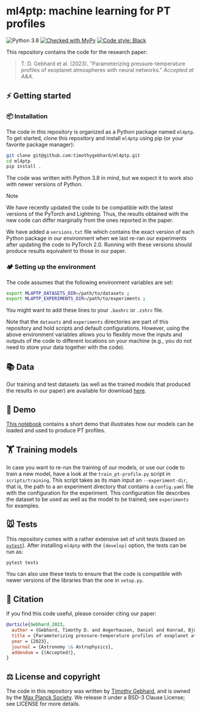 # ml4ptp: machine learning for PT profiles

![Python 3.8](https://img.shields.io/badge/python-3.8+-blue)
[![Checked with MyPy](https://img.shields.io/badge/mypy-checked-blue)](https://github.com/python/mypy)
[![Code style: Black](https://img.shields.io/badge/code%20style-black-000000.svg)](https://github.com/ambv/black)


This repository contains the code for the research paper:

> T. D. Gebhard et al. (2023). "Parameterizing pressure-temperature profiles of exoplanet atmospheres with neural networks." _Accepted at A&A._


## ⚡ Getting started

### 📦 Installation

The code in this repository is organized as a Python package named `ml4ptp`.
To get started, clone this repository and install `ml4ptp` using pip (or your favorite package manager):

```bash
git clone git@github.com:timothygebhard/ml4ptp.git
cd ml4ptp
pip install .
```

The code was written with Python 3.8 in mind, but we expect it to work also with newer versions of Python.

> [!NOTE]  
> We have recently updated the code to be compatible with the latest versions of the PyTorch and Lightning.
> Thus, the results obtained with the new code can differ marginally from the ones reported in the paper. 

We have added a `versions.txt` file which contains the exact version of each Python package in our environment when we last re-ran our experiments after updating the code to PyTorch 2.0. 
Running with these versions should produce results equivalent to those in our paper.


### 🏕 Setting up the environment

The code assumes that the following environment variables are set:

```bash
export ML4PTP_DATASETS_DIR=/path/to/datasets ;
export ML4PTP_EXPERIMENTS_DIR=/path/to/experiments ;
```

You might want to add these lines to your `.bashrc` or `.zshrc` file.

Note that the `datasets` and `experiments` directories are part of this repository and hold scripts and default configurations.
However, using the above environment variables allows you to flexibly move the inputs and outputs of the code to different locations on your machine (e.g., you do not need to store your data together with the code).


## 📚 Data

Our training and test datasets (as well as the trained models that produced the results in our paper) are available for download [here](https://doi.org/10.17617/3.K2CY3M).


## 🚀 Demo

[This notebook](https://github.com/timothygebhard/ml4ptp/blob/main/notebooks/demo.ipynb) contains a short demo that illustrates how our models can be loaded and used to produce PT profiles.


## 🏋️ Training models

In case you want to re-run the training of our models, or use our code to train a new model, have a look at the `train_pt-profile.py` script in `scripts/training`.
This script takes as its main input an `--experiment-dir`, that is, the path to a an experiment directory that contains a `config.yaml` file with the configuration for the experiment.
This configuration file describes the dataset to be used as well as the model to be trained; see `experiments` for examples. 


## 🐭 Tests

This repository comes with a rather extensive set of unit tests (based on [`pytest`](https://pytest.org)). 
After installing `ml4ptp` with the `[develop]` option, the tests can be run as:

```bash
pytest tests
```

You can also use these tests to ensure that the code is compatible with newer versions of the libraries than the one in `setup.py`.


## 📜 Citation

If you find this code useful, please consider citing our paper:

```bibtex
@article{Gebhard_2023,
  author = {Gebhard, Timothy D. and Angerhausen, Daniel and Konrad, Björn S. and Alei, Eleonora and Quanz, Sascha P. and Schölkopf, Bernhard},
  title = {Parameterizing pressure-temperature profiles of exoplanet atmospheres with neural networks},
  year = {2023},
  journal = {Astronomy \& Astrophysics},
  addendum = {(Accepted)},
}
```


## ⚖️ License and copyright

The code in this repository was written by [Timothy Gebhard](https://timothygebhard.de), and is owned by the [Max Planck Society](https://www.mpg.de/en).
We release it under a BSD-3 Clause License; see LICENSE for more details.
